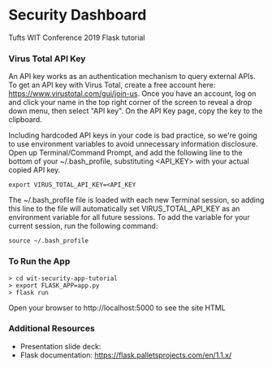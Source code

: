 Security Dashboard
==================

Tufts WIT Conference 2019 Flask tutorial

### Virus Total API Key

An API key works as an authentication mechanism to query external APIs. To get an API key with Virus Total, create a free account here: https://www.virustotal.com/gui/join-us. Once you have an account, log on and click your name in the top right corner of the screen to reveal a drop down menu, then select "API key". On the API Key page, copy the key to the clipboard. 

Including hardcoded API keys in your code is bad practice, so we're going to use environment variables to avoid unnecessary information disclosure. Open up Terminal/Command Prompt, and add the following line to the bottom of your ~/.bash_profile, substituting <API_KEY> with your actual copied API key. 

```export VIRUS_TOTAL_API_KEY=<API_KEY```

The ~/.bash_profile file is loaded with each new Terminal session, so adding this line to the file will automatically set VIRUS_TOTAL_API_KEY as an environment variable for all future sessions.  To add the variable for your current session, run the following command: 

```source ~/.bash_profile```


### To Run the App
```
> cd wit-security-app-tutorial
> export FLASK_APP=app.py
> flask run
```

Open your browser to http://localhost:5000 to see the site HTML

### Additional Resources
* Presentation slide deck:
* Flask documentation: https://flask.palletsprojects.com/en/1.1.x/ 
